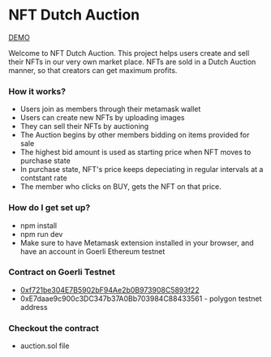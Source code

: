 # NFT Dutch Auction #

[DEMO](https://stackblitz.com/edit/vitejs-vite-n1dvam)

Welcome to NFT Dutch Auction. This project helps users create and sell their NFTs in our very own market place. NFTs are sold in a Dutch Auction manner, so that creators can get maximum profits.

### How it works? ###

* Users join as members through their metamask wallet
* Users can create new NFTs by uploading images
* They can sell their NFTs by auctioning
* The Auction begins by other members bidding on items provided for sale
* The highest bid amount is used as starting price when NFT moves to purchase state
* In purchase state, NFT's price keeps depeciating in regular intervals at a contstant rate
* The member who clicks on BUY, gets the NFT on that price.

### How do I get set up? ###

* npm install
* npm run dev
* Make sure to have Metamask extension installed in your browser, and have an account in Goerli Ethereum testnet

### Contract on Goerli Testnet ###

* [0xf721be304E7B5902bF94Ae2b0B973908C5893f22](https://goerli.etherscan.io/address/0xf721be304e7b5902bf94ae2b0b973908c5893f22)
* 0xE7daae9c900c3DC347b37A0Bb703984C88433561 - polygon testnet address


### Checkout the contract
* auction.sol file
